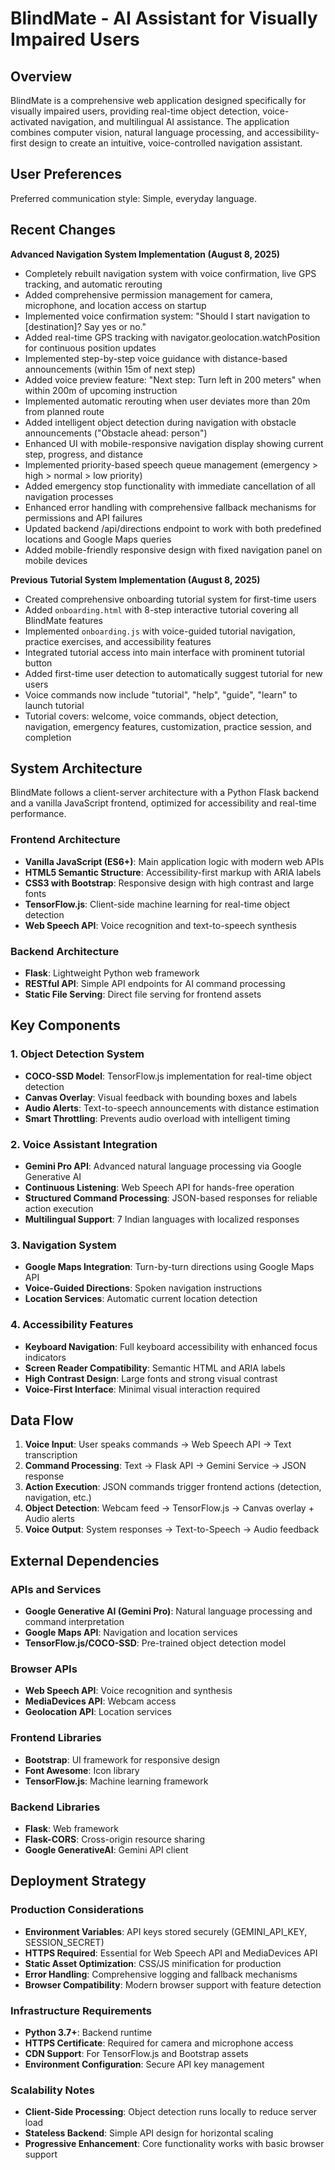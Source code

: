 # BlindMate - AI Assistant for Visually Impaired Users

## Overview

BlindMate is a comprehensive web application designed specifically for visually impaired users, providing real-time object detection, voice-activated navigation, and multilingual AI assistance. The application combines computer vision, natural language processing, and accessibility-first design to create an intuitive, voice-controlled navigation assistant.

## User Preferences

Preferred communication style: Simple, everyday language.

## Recent Changes

**Advanced Navigation System Implementation (August 8, 2025)**
- Completely rebuilt navigation system with voice confirmation, live GPS tracking, and automatic rerouting
- Added comprehensive permission management for camera, microphone, and location access on startup
- Implemented voice confirmation system: "Should I start navigation to [destination]? Say yes or no."
- Added real-time GPS tracking with navigator.geolocation.watchPosition for continuous position updates
- Implemented step-by-step voice guidance with distance-based announcements (within 15m of next step)
- Added voice preview feature: "Next step: Turn left in 200 meters" when within 200m of upcoming instruction
- Implemented automatic rerouting when user deviates more than 20m from planned route
- Added intelligent object detection during navigation with obstacle announcements ("Obstacle ahead: person")
- Enhanced UI with mobile-responsive navigation display showing current step, progress, and distance
- Implemented priority-based speech queue management (emergency > high > normal > low priority)
- Added emergency stop functionality with immediate cancellation of all navigation processes
- Enhanced error handling with comprehensive fallback mechanisms for permissions and API failures
- Updated backend /api/directions endpoint to work with both predefined locations and Google Maps queries
- Added mobile-friendly responsive design with fixed navigation panel on mobile devices

**Previous Tutorial System Implementation (August 8, 2025)**
- Created comprehensive onboarding tutorial system for first-time users
- Added `onboarding.html` with 8-step interactive tutorial covering all BlindMate features
- Implemented `onboarding.js` with voice-guided tutorial navigation, practice exercises, and accessibility features
- Integrated tutorial access into main interface with prominent tutorial button
- Added first-time user detection to automatically suggest tutorial for new users
- Voice commands now include "tutorial", "help", "guide", "learn" to launch tutorial
- Tutorial covers: welcome, voice commands, object detection, navigation, emergency features, customization, practice session, and completion

## System Architecture

BlindMate follows a client-server architecture with a Python Flask backend and a vanilla JavaScript frontend, optimized for accessibility and real-time performance.

### Frontend Architecture
- **Vanilla JavaScript (ES6+)**: Main application logic with modern web APIs
- **HTML5 Semantic Structure**: Accessibility-first markup with ARIA labels
- **CSS3 with Bootstrap**: Responsive design with high contrast and large fonts
- **TensorFlow.js**: Client-side machine learning for real-time object detection
- **Web Speech API**: Voice recognition and text-to-speech synthesis

### Backend Architecture
- **Flask**: Lightweight Python web framework
- **RESTful API**: Simple API endpoints for AI command processing
- **Static File Serving**: Direct file serving for frontend assets

## Key Components

### 1. Object Detection System
- **COCO-SSD Model**: TensorFlow.js implementation for real-time object detection
- **Canvas Overlay**: Visual feedback with bounding boxes and labels
- **Audio Alerts**: Text-to-speech announcements with distance estimation
- **Smart Throttling**: Prevents audio overload with intelligent timing

### 2. Voice Assistant Integration
- **Gemini Pro API**: Advanced natural language processing via Google Generative AI
- **Continuous Listening**: Web Speech API for hands-free operation
- **Structured Command Processing**: JSON-based responses for reliable action execution
- **Multilingual Support**: 7 Indian languages with localized responses

### 3. Navigation System
- **Google Maps Integration**: Turn-by-turn directions using Google Maps API
- **Voice-Guided Directions**: Spoken navigation instructions
- **Location Services**: Automatic current location detection

### 4. Accessibility Features
- **Keyboard Navigation**: Full keyboard accessibility with enhanced focus indicators
- **Screen Reader Compatibility**: Semantic HTML and ARIA labels
- **High Contrast Design**: Large fonts and strong visual contrast
- **Voice-First Interface**: Minimal visual interaction required

## Data Flow

1. **Voice Input**: User speaks commands → Web Speech API → Text transcription
2. **Command Processing**: Text → Flask API → Gemini Service → JSON response
3. **Action Execution**: JSON commands trigger frontend actions (detection, navigation, etc.)
4. **Object Detection**: Webcam feed → TensorFlow.js → Canvas overlay + Audio alerts
5. **Voice Output**: System responses → Text-to-Speech → Audio feedback

## External Dependencies

### APIs and Services
- **Google Generative AI (Gemini Pro)**: Natural language processing and command interpretation
- **Google Maps API**: Navigation and location services
- **TensorFlow.js/COCO-SSD**: Pre-trained object detection model

### Browser APIs
- **Web Speech API**: Voice recognition and synthesis
- **MediaDevices API**: Webcam access
- **Geolocation API**: Location services

### Frontend Libraries
- **Bootstrap**: UI framework for responsive design
- **Font Awesome**: Icon library
- **TensorFlow.js**: Machine learning framework

### Backend Libraries
- **Flask**: Web framework
- **Flask-CORS**: Cross-origin resource sharing
- **Google GenerativeAI**: Gemini API client

## Deployment Strategy

### Production Considerations
- **Environment Variables**: API keys stored securely (GEMINI_API_KEY, SESSION_SECRET)
- **HTTPS Required**: Essential for Web Speech API and MediaDevices API
- **Static Asset Optimization**: CSS/JS minification for production
- **Error Handling**: Comprehensive logging and fallback mechanisms
- **Browser Compatibility**: Modern browser support with feature detection

### Infrastructure Requirements
- **Python 3.7+**: Backend runtime
- **HTTPS Certificate**: Required for camera and microphone access
- **CDN Support**: For TensorFlow.js and Bootstrap assets
- **Environment Configuration**: Secure API key management

### Scalability Notes
- **Client-Side Processing**: Object detection runs locally to reduce server load
- **Stateless Backend**: Simple API design for horizontal scaling
- **Progressive Enhancement**: Core functionality works with basic browser support